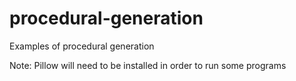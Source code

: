 # procedural-generation
Examples of procedural generation

Note: Pillow will need to be installed in order to run some programs
